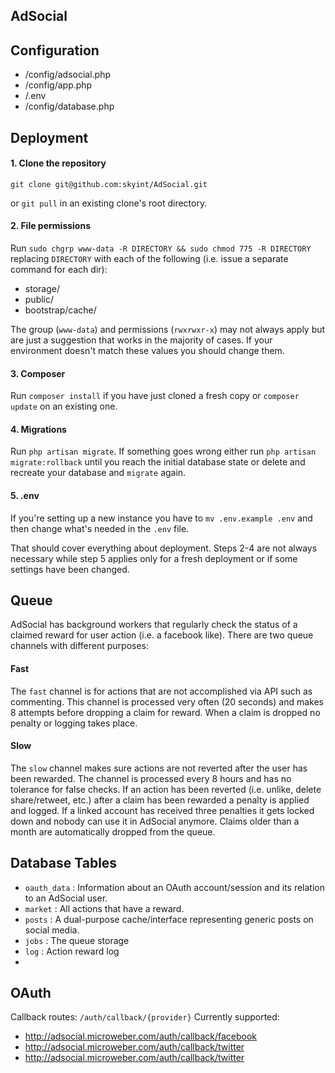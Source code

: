 ## AdSocial

## Configuration
* /config/adsocial.php
* /config/app.php
* /.env
* /config/database.php

## Deployment

#### 1. Clone the repository
```
git clone git@github.com:skyint/AdSocial.git
```
or `git pull` in an existing clone's root directory.

#### 2. File permissions
Run `sudo chgrp www-data -R DIRECTORY && sudo chmod 775 -R DIRECTORY` replacing `DIRECTORY` with each of the following (i.e. issue a separate command for each dir):

* storage/
* public/
* bootstrap/cache/

The group (`www-data`) and permissions (`rwxrwxr-x`) may not always apply but are just a suggestion that works in the majority of cases. If your environment doesn't match these values you should change them.

#### 3. Composer
Run `composer install` if you have just cloned a fresh copy or `composer update` on an existing one.

#### 4. Migrations
Run `php artisan migrate`. If something goes wrong either run `php artisan migrate:rollback` until you reach the initial database state or delete and recreate your database and `migrate` again.

#### 5. .env
If you're setting up a new instance you have to `mv .env.example .env` and then change what's needed in the `.env` file.

That should cover everything about deployment. Steps 2-4 are not always necessary while step 5 applies only for a fresh deployment or if some settings have been changed.

## Queue
AdSocial has background workers that regularly check the status of a claimed reward for user action (i.e. a facebook like). There are two queue channels with different purposes:

#### Fast
The `fast` channel is for actions that are not accomplished via API such as commenting.
This channel is processed very often (20 seconds) and makes 8 attempts before dropping a claim for reward. When a claim is dropped no penalty or logging takes place.

#### Slow
The `slow` channel makes sure actions are not reverted after the user has been rewarded. The channel is processed every 8 hours and has no tolerance for false checks. If an action has been reverted (i.e. unlike, delete share/retweet, etc.) after a claim has been rewarded a penalty is applied and logged. If a linked account has received three penalties it gets locked down and nobody can use it in AdSocial anymore.
Claims older than a month are automatically dropped from the queue.

## Database Tables
* `oauth_data` : Information about an OAuth account/session and its relation to an AdSocial user.
* `market` : All actions that have a reward.
* `posts` : A dual-purpose cache/interface representing generic posts on social media.
* `jobs` : The queue storage
* `log` : Action reward log
* 

## OAuth
Callback routes: `/auth/callback/{provider}`
Currently supported:
* http://adsocial.microweber.com/auth/callback/facebook
* http://adsocial.microweber.com/auth/callback/twitter
* http://adsocial.microweber.com/auth/callback/twitter
